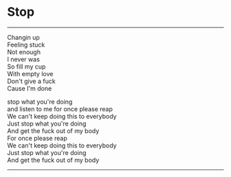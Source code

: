 # Stop

---

Changin up  
Feeling stuck  
Not enough  
I never was  
So fill my cup  
With empty love  
Don't give a fuck  
Cause I'm done

stop what you're doing  
and listen to me for once please reap  
We can't keep doing this to everybody  
Just stop what you're doing  
And get the fuck out of my body  
For once please reap  
We can't keep doing this to everybody  
Just stop what you're doing  
And get the fuck out of my body

---
